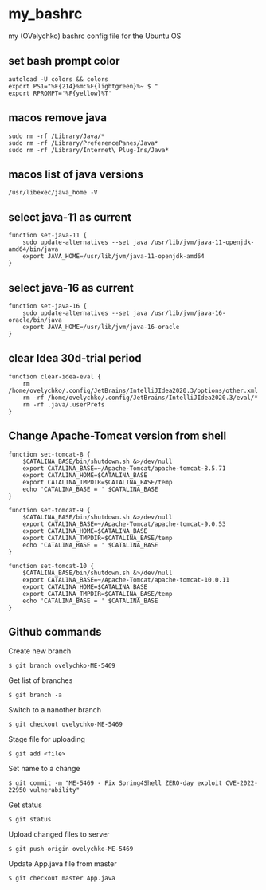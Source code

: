 # my_bashrc
my (OVelychko) bashrc config file for the Ubuntu OS

## set bash prompt color
    autoload -U colors && colors
    export PS1="%F{214}%m:%F{lightgreen}%~ $ "
    export RPROMPT='%F{yellow}%T'

## macos remove java 
    sudo rm -rf /Library/Java/*
    sudo rm -rf /Library/PreferencePanes/Java*
    sudo rm -rf /Library/Internet\ Plug-Ins/Java*

## macos list of java versions
    /usr/libexec/java_home -V

## select java-11 as current
    function set-java-11 {
        sudo update-alternatives --set java /usr/lib/jvm/java-11-openjdk-amd64/bin/java
        export JAVA_HOME=/usr/lib/jvm/java-11-openjdk-amd64
    }

## select java-16 as current
    function set-java-16 {
        sudo update-alternatives --set java /usr/lib/jvm/java-16-oracle/bin/java
        export JAVA_HOME=/usr/lib/jvm/java-16-oracle
    }

## clear Idea 30d-trial period
    function clear-idea-eval {
        rm  /home/ovelychko/.config/JetBrains/IntelliJIdea2020.3/options/other.xml
        rm -rf /home/ovelychko/.config/JetBrains/IntelliJIdea2020.3/eval/*
        rm -rf .java/.userPrefs
    }

## Change Apache-Tomcat version from shell 

    function set-tomcat-8 {
        $CATALINA_BASE/bin/shutdown.sh &>/dev/null
        export CATALINA_BASE=~/Apache-Tomcat/apache-tomcat-8.5.71
        export CATALINA_HOME=$CATALINA_BASE
        export CATALINA_TMPDIR=$CATALINA_BASE/temp
        echo 'CATALINA_BASE = ' $CATALINA_BASE
    }

    function set-tomcat-9 {
        $CATALINA_BASE/bin/shutdown.sh &>/dev/null
        export CATALINA_BASE=~/Apache-Tomcat/apache-tomcat-9.0.53
        export CATALINA_HOME=$CATALINA_BASE
        export CATALINA_TMPDIR=$CATALINA_BASE/temp
        echo 'CATALINA_BASE = ' $CATALINA_BASE
    }

    function set-tomcat-10 {
        $CATALINA_BASE/bin/shutdown.sh &>/dev/null
        export CATALINA_BASE=~/Apache-Tomcat/apache-tomcat-10.0.11
        export CATALINA_HOME=$CATALINA_BASE
        export CATALINA_TMPDIR=$CATALINA_BASE/temp
        echo 'CATALINA_BASE = ' $CATALINA_BASE
    }
    
    
## Github commands

Create new branch
    
    $ git branch ovelychko-ME-5469

Get list of branches

    $ git branch -a  

Switch to a nanother branch 

    $ git checkout ovelychko-ME-5469 

Stage file for uploading

    $ git add <file>

Set name to a change

    $ git commit -m "ME-5469 - Fix Spring4Shell ZERO-day exploit CVE-2022-22950 vulnerability" 

Get status

    $ git status 

Upload changed files to server

    $ git push origin ovelychko-ME-5469
    
Update App.java file from master
    
    $ git checkout master App.java

